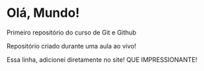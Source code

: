 # Olá, Mundo!
 Primeiro repositório do curso de Git e Github

 Repositório criado durante uma aula ao vivo!
 
 Essa linha, adicionei diretamente no site! QUE IMPRESSIONANTE!
